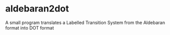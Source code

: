 aldebaran2dot
=============

A small program translates a Labelled Transition System from the Aldebaran format into DOT format
